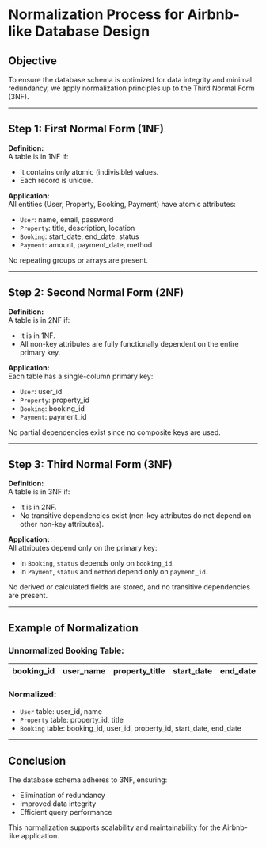 
# Normalization Process for Airbnb-like Database Design

## Objective
To ensure the database schema is optimized for data integrity and minimal redundancy, we apply normalization principles up to the Third Normal Form (3NF).

---

## Step 1: First Normal Form (1NF)

**Definition:**  
A table is in 1NF if:
- It contains only atomic (indivisible) values.
- Each record is unique.

**Application:**  
All entities (User, Property, Booking, Payment) have atomic attributes:
- `User`: name, email, password
- `Property`: title, description, location
- `Booking`: start_date, end_date, status
- `Payment`: amount, payment_date, method

No repeating groups or arrays are present.

---

## Step 2: Second Normal Form (2NF)

**Definition:**  
A table is in 2NF if:
- It is in 1NF.
- All non-key attributes are fully functionally dependent on the entire primary key.

**Application:**  
Each table has a single-column primary key:
- `User`: user_id
- `Property`: property_id
- `Booking`: booking_id
- `Payment`: payment_id

No partial dependencies exist since no composite keys are used.

---

## Step 3: Third Normal Form (3NF)

**Definition:**  
A table is in 3NF if:
- It is in 2NF.
- No transitive dependencies exist (non-key attributes do not depend on other non-key attributes).

**Application:**  
All attributes depend only on the primary key:
- In `Booking`, `status` depends only on `booking_id`.
- In `Payment`, `status` and `method` depend only on `payment_id`.

No derived or calculated fields are stored, and no transitive dependencies are present.

---

## Example of Normalization

### Unnormalized Booking Table:
| booking_id | user_name | property_title | start_date | end_date |
|------------|-----------|----------------|------------|----------|

### Normalized:
- `User` table: user_id, name
- `Property` table: property_id, title
- `Booking` table: booking_id, user_id, property_id, start_date, end_date

---

## Conclusion

The database schema adheres to 3NF, ensuring:
- Elimination of redundancy
- Improved data integrity
- Efficient query performance

This normalization supports scalability and maintainability for the Airbnb-like application.
